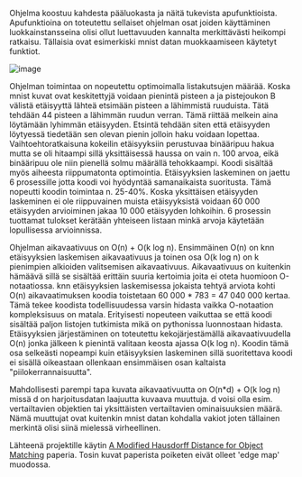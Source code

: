 Ohjelma koostuu kahdesta pääluokasta ja näitä tukevista apufunktioista. Apufunktioina on toteutettu sellaiset ohjelman osat joiden käyttäminen
luokkainstansseina olisi ollut luettavuuden kannalta merkittävästi heikompi ratkaisu. Tällaisia ovat esimerkiski mnist datan muokkaamiseen käytetyt
funktiot.

![image](https://user-images.githubusercontent.com/49132322/225993774-6a0ebc6d-2a50-4ae9-a9b7-e1989bf62206.png)


Ohjelman toimintaa on nopeutettu optimoimalla listakutsujen määrää. Koska mnist kuvat ovat keskitettyjä voidaan pienintä pisteen a ja pistejoukon B
välistä etäisyyttä lähteä etsimään pisteen a lähimmistä ruuduista. Tätä tehdään 44 pisteen a lähimmän ruudun verran. Tämä riittää melkein aina löytämään
lyhimmän etäisyyden. Etsintä tehdään siten että etäisyyden löytyessä tiedetään sen olevan pienin jolloin haku voidaan lopettaa. Vaihtoehtoratkaisuna kokeilin
etäisyyksiin perustuvaa binääripuu hakua mutta se oli hitaampi sillä yksittäisessä haussa on vain n. 100 arvoa, eikä binääripuu ole niin pienellä
solmu määrällä tehokkaampi. Koodi sisältää myös aiheesta riippumatonta optimointia. Etäisyyksien laskeminen on jaettu 6 prosessille jotta koodi voi hyödyntää
samanaikaista suoritusta. Tämä nopeutti koodin toimintaa n. 25-40%. Koska yksittäisen etäisyyden laskeminen ei ole riippuvainen muista etäisyyksistä voidaan
60 000 etäisyyden arvioiminen jakaa 10 000 etäisyyden lohkoihin. 6 prosessin tuottamat tulokset kerätään yhteiseen listaan minkä arvoja käytetään lopullisessa
arvioinnissa.

Ohjelman aikavaativuus on O(n) + O(k log n). Ensimmäinen O(n) on knn etäisyyksien laskemisen aikavaativuus ja toinen osa O(k log n) on k pienimpien
alkioiden valitsemisen aikavaativuus. Aikavaativuus on kuitenkin hämäävä sillä se sisältää erittäin suuria kertoimia joita ei oteta huomioon O-notaatiossa.
knn etäisyyksien laskemisessa jokaista tehtyä arviota kohti O(n) aikavaatimuksen koodia toistetaan 60 000 * 783 = 47 040 000 kertaa. Tämä tekee koodista todellisuudessa
varsin hidasta vaikka O-notaation kompleksisuus on matala. Erityisesti nopeuteen vaikuttaa se että koodi sisältää paljon listojen tutkimista mikä on pythonissa
luonnostaan hidasta.
Etäisyyksien järjestäminen on toteutettu kekojärjestämällä aikavaativuudella O(n) jonka jälkeen
k pienintä valitaan keosta ajassa O(k log n). Koodin tämä osa selkeästi nopeampi kuin etäisyyksien laskeminen sillä suoritettava koodi ei sisällä
oikeastaan ollenkaan ensimmäisen osan kaltaista "piilokerrannaisuutta".

Mahdollisesti parempi tapa kuvata aikavaativuutta on O(n*d) + O(k log n) missä d on harjoitusdatan laajuutta kuvaava muuttuja. d voisi olla esim.
vertailtavien objektien tai yksittäisten vertailtavien ominaisuuksien määrä. Nämä muuttujat ovat kuitenkin mnist datan kohdalla vakiot joten tällainen
merkintä olisi siinä mielessä virheellinen. 

Lähteenä projektille käytin [A Modified Hausdorff Distance for Object Matching](https://citeseerx.ist.psu.edu/doc/10.1.1.1.8155) paperia. Tosin kuvat paperista poiketen eivät olleet 'edge map' muodossa.

